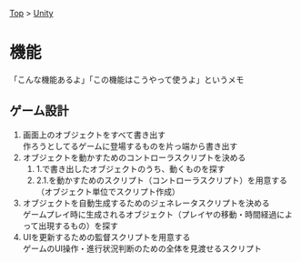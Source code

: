 [Top](../README.md) > [Unity](../Unity.md)

# 機能
「こんな機能あるよ」「この機能はこうやって使うよ」というメモ

## ゲーム設計
1. 画面上のオブジェクトをすべて書き出す<br>
    作ろうとしてるゲームに登場するものを片っ端から書き出す
1. オブジェクトを動かすためのコントローラスクリプトを決める<br>
    1. 1.で書き出したオブジェクトのうち、動くものを探す
    2. 2.1.を動かすためのスクリプト（コントローラスクリプト）を用意する（オブジェクト単位でスクリプト作成）
1. オブジェクトを自動生成するためのジェネレータスクリプトを決める<br>
    ゲームプレイ時に生成されるオブジェクト（プレイヤの移動・時間経過によって出現するもの）を探す
1. UIを更新するための監督スクリプトを用意する<br>
    ゲームのUI操作・進行状況判断のための全体を見渡せるスクリプト
